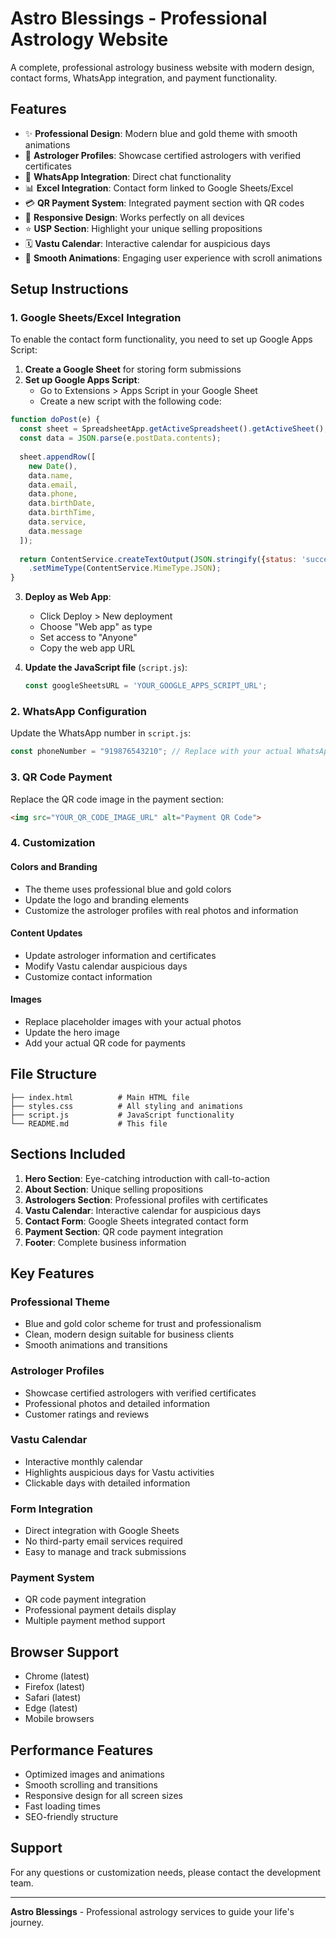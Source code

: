 # Astro Blessings - Professional Astrology Website

A complete, professional astrology business website with modern design, contact forms, WhatsApp integration, and payment functionality.

## Features

- ✨ **Professional Design**: Modern blue and gold theme with smooth animations
- 🔮 **Astrologer Profiles**: Showcase certified astrologers with verified certificates
- 💬 **WhatsApp Integration**: Direct chat functionality
- 📊 **Excel Integration**: Contact form linked to Google Sheets/Excel
- 💳 **QR Payment System**: Integrated payment section with QR codes
- 📱 **Responsive Design**: Works perfectly on all devices
- ⭐ **USP Section**: Highlight your unique selling propositions
- 🗓️ **Vastu Calendar**: Interactive calendar for auspicious days
- 🎨 **Smooth Animations**: Engaging user experience with scroll animations

## Setup Instructions

### 1. Google Sheets/Excel Integration

To enable the contact form functionality, you need to set up Google Apps Script:

1. **Create a Google Sheet** for storing form submissions
2. **Set up Google Apps Script**:
   - Go to Extensions > Apps Script in your Google Sheet
   - Create a new script with the following code:

```javascript
function doPost(e) {
  const sheet = SpreadsheetApp.getActiveSpreadsheet().getActiveSheet();
  const data = JSON.parse(e.postData.contents);
  
  sheet.appendRow([
    new Date(),
    data.name,
    data.email,
    data.phone,
    data.birthDate,
    data.birthTime,
    data.service,
    data.message
  ]);
  
  return ContentService.createTextOutput(JSON.stringify({status: 'success'}))
    .setMimeType(ContentService.MimeType.JSON);
}
```

3. **Deploy as Web App**:
   - Click Deploy > New deployment
   - Choose "Web app" as type
   - Set access to "Anyone"
   - Copy the web app URL

4. **Update the JavaScript file** (`script.js`):
   ```javascript
   const googleSheetsURL = 'YOUR_GOOGLE_APPS_SCRIPT_URL';
   ```

### 2. WhatsApp Configuration

Update the WhatsApp number in `script.js`:
```javascript
const phoneNumber = "919876543210"; // Replace with your actual WhatsApp number
```

### 3. QR Code Payment

Replace the QR code image in the payment section:
```html
<img src="YOUR_QR_CODE_IMAGE_URL" alt="Payment QR Code">
```

### 4. Customization

#### Colors and Branding
- The theme uses professional blue and gold colors
- Update the logo and branding elements
- Customize the astrologer profiles with real photos and information

#### Content Updates
- Update astrologer information and certificates
- Modify Vastu calendar auspicious days
- Customize contact information

#### Images
- Replace placeholder images with your actual photos
- Update the hero image
- Add your actual QR code for payments

## File Structure

```
├── index.html          # Main HTML file
├── styles.css          # All styling and animations
├── script.js           # JavaScript functionality
└── README.md           # This file
```

## Sections Included

1. **Hero Section**: Eye-catching introduction with call-to-action
2. **About Section**: Unique selling propositions
3. **Astrologers Section**: Professional profiles with certificates
4. **Vastu Calendar**: Interactive calendar for auspicious days
5. **Contact Form**: Google Sheets integrated contact form
6. **Payment Section**: QR code payment integration
7. **Footer**: Complete business information

## Key Features

### Professional Theme
- Blue and gold color scheme for trust and professionalism
- Clean, modern design suitable for business clients
- Smooth animations and transitions

### Astrologer Profiles
- Showcase certified astrologers with verified certificates
- Professional photos and detailed information
- Customer ratings and reviews

### Vastu Calendar
- Interactive monthly calendar
- Highlights auspicious days for Vastu activities
- Clickable days with detailed information

### Form Integration
- Direct integration with Google Sheets
- No third-party email services required
- Easy to manage and track submissions

### Payment System
- QR code payment integration
- Professional payment details display
- Multiple payment method support

## Browser Support

- Chrome (latest)
- Firefox (latest)
- Safari (latest)
- Edge (latest)
- Mobile browsers

## Performance Features

- Optimized images and animations
- Smooth scrolling and transitions
- Responsive design for all screen sizes
- Fast loading times
- SEO-friendly structure

## Support

For any questions or customization needs, please contact the development team.

---

**Astro Blessings** - Professional astrology services to guide your life's journey.